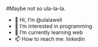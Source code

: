 #Maybe not so ula-la-la.

- 👋 Hi, I’m @ulalawell
- 👀 I’m interested in programming
- 🌱 I’m currently learning web
- 📫 How to reach me: linkedin

<!---
ulalawell/ulalawell is a ✨ special ✨ repository because its `README.md` (this file) appears on your GitHub profile.
You can click the Preview link to take a look at your changes.
--->
